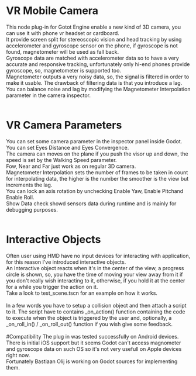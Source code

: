 # VR Mobile Camera
This node plug-in for Gotot Engine enable a new kind of 3D camera, you can use it with phone vr headset or cardboard.<br>
It provide screen split for stereoscopic vision and head tracking by using accelerometer and gyroscope sensor on the phone, if gyroscope is not found, magnetometer will be used as fall back.<br>
Gyroscope data are matched with accelerometer data so to have a very accurate and responsive tracking, unfortunately only hi-end phones provide gyroscope, so, magnetometer is supported too.<br>
Magnetometer outputs a very noisy data, so, the signal is filtered in order to make it usable. The drawback of filtering data is that you introduce a lag. You can balance noise and lag by modifying the Magnetometer Interpolation parameter in the camera inspector.<br>
<br>
# VR Camera Parameters
You can set some camera parameter in the inspector panel inside Godot.<br>
You can set Eyes Distance and Eyes Convergence.<br>
The camera can moves on the plane if you push the visor up and down, the speed is set by the Walking Speed parameter.<br>
Fow, Near and Far just work as on regular 3D camera.<br>
Magnetometer Interpolation sets the number of frames to be taken in count for interpolating data, the higher is the number the smoother is the view but increments the lag.<br>
You can lock an axis rotation by unchecking Enable Yaw, Enable Pitchand Enable Roll.<br>
Show Data check showd sensors data during runtime and is mainly for debugging purposes.<br>
<br>
# Interactive Objects
Often user using HMD have no input devices for interacting with application, for this reason I've introduced interactive objects.<br>
An Interactive object reacts when it's in the center of the view, a progress circle is shown, so, you have the time of moving your view away from it if you don't really wish interacting to it, otherwise, if you hold it at the center for a while you trigger the action on it.<br>
Take a look to test_scene.tscn for an example on how it works.<br><br>
In a few words you have to setup a collision object and then attach a script to it. The script have to contains _on_action() function containing the code to execute when the object is triggered by the user and, optionally, a _on_roll_in() / _on_roll_out() function if you wish give some feedback.<br>
<br>
#Compatibility
The plug in was tested successfully on Android devices.<br>
There is initial iOS support but it seems Godot can't access magnometer and gyroscope data on such OS so it's not very usefull on Apple devices right now.<br>
Fortunately Bastiaan Olij is working on Godot sources for implementing them.
